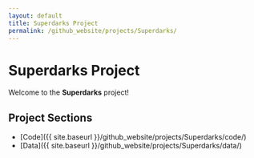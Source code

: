 ```yaml
---
layout: default
title: Superdarks Project
permalink: /github_website/projects/Superdarks/
---
```


# Superdarks Project

Welcome to the **Superdarks** project!

## Project Sections

- [Code]({{ site.baseurl }}/github_website/projects/Superdarks/code/)
- [Data]({{ site.baseurl }}/github_website/projects/Superdarks/data/)

<!-- debug:
url={{ site.url }}
baseurl={{ site.baseurl }}
page.url={{ page.url }}
-->
